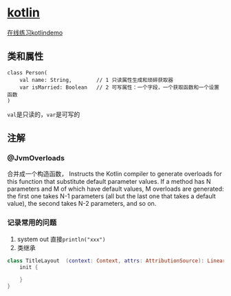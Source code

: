 # [kotlin](https://try.kotl.in/)
[在线练习kotlindemo](https://play.kotlinlang.org/#eyJ2ZXJzaW9uIjoiMS43LjAiLCJwbGF0Zm9ybSI6ImphdmEiLCJhcmdzIjoiIiwibm9uZU1hcmtlcnMiOnRydWUsInRoZW1lIjoiaWRlYSIsImNvZGUiOiIvKipcbiAqIFlvdSBjYW4gZWRpdCwgcnVuLCBhbmQgc2hhcmUgdGhpcyBjb2RlLlxuICogcGxheS5rb3RsaW5sYW5nLm9yZ1xuICovXG5mdW4gbWFpbigpIHtcbiAgICBwcmludGxuKFwiSGVsbG8sIHdvcmxkISEhXCIpXG59In0=)

## 类和属性
```
class Person(
    val name: String,        // 1 只读属性生成和琐碎获取器
    var isMarried: Boolean   // 2 可写属性：一个字段，一个获取函数和一个设置函数
)
```
`val`是只读的，`var`是可写的

## 注解
### @JvmOverloads
合并成一个构造函数，
Instructs the Kotlin compiler to generate overloads for this function that substitute default parameter values.
If a method has N parameters and M of which have default values, M overloads are generated: the first one takes N-1 parameters (all but the last one that takes a default value), the second takes N-2 parameters, and so on.
### 记录常用的问题

1. system out 直接`println("xxx")`
2. 类继承
```kotlin
class TitleLayout  (context: Context, attrs: AttributionSource): LinearLayout(context) {
    init {
        
    }
}
```

